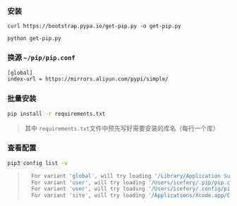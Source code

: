 ### 安装

```shell
curl https://bootstrap.pypa.io/get-pip.py -o get-pip.py

python get-pip.py
```

### 换源 `~/pip/pip.conf`

```bash
[global]
index-url = https://mirrors.aliyun.com/pypi/simple/
```

### 批量安装

```bash
pip install -r requirements.txt
```

> 其中 `requirements.txt`文件中预先写好需要安装的库名（每行一个库）

### 查看配置

```bash
pip3 config list -v
```

> ```bash
>   For variant 'global', will try loading '/Library/Application Support/pip/pip.conf'
>   For variant 'user', will try loading '/Users/icefery/.pip/pip.conf'
>   For variant 'user', will try loading '/Users/icefery/.config/pip/pip.conf'
>   For variant 'site', will try loading '/Applications/Xcode.app/Contents/Developer/Library/Frameworks/Python3.framework/Versions/3.8/pip.conf'
> ```
